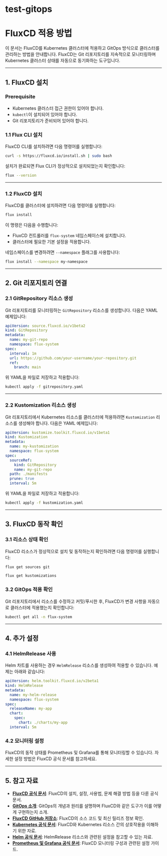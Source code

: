 # test-gitops

# FluxCD 적용 방법

이 문서는 FluxCD를 Kubernetes 클러스터에 적용하고 GitOps 방식으로 클러스터를 관리하는 방법을 안내합니다. FluxCD는 Git 리포지토리를 지속적으로 모니터링하며 Kubernetes 클러스터 상태를 자동으로 동기화하는 도구입니다.

---

## 1. FluxCD 설치

### **Prerequisite**
- Kubernetes 클러스터 접근 권한이 있어야 합니다.
- `kubectl`이 설치되어 있어야 합니다.
- Git 리포지토리가 준비되어 있어야 합니다.

### **1.1 Flux CLI 설치**
FluxCD CLI를 설치하려면 다음 명령어를 실행합니다:

```bash
curl -s https://fluxcd.io/install.sh | sudo bash
```

설치가 완료되면 Flux CLI가 정상적으로 설치되었는지 확인합니다:

```bash
flux --version
```

---

### **1.2 FluxCD 설치**
FluxCD를 클러스터에 설치하려면 다음 명령어를 실행합니다:

```bash
flux install
```

이 명령은 다음을 수행합니다:
- FluxCD 컨트롤러를 `flux-system` 네임스페이스에 설치합니다.
- 클러스터에 필요한 기본 설정을 적용합니다.

네임스페이스를 변경하려면 `--namespace` 플래그를 사용합니다:

```bash
flux install --namespace my-namespace
```

---

## 2. Git 리포지토리 연결

### **2.1 GitRepository 리소스 생성**
Git 리포지토리를 모니터링하는 `GitRepository` 리소스를 생성합니다. 다음은 YAML 예제입니다:

```yaml
apiVersion: source.fluxcd.io/v1beta2
kind: GitRepository
metadata:
  name: my-git-repo
  namespace: flux-system
spec:
  interval: 1m
  url: https://github.com/your-username/your-repository.git
  ref:
    branch: main
```

위 YAML을 파일로 저장하고 적용합니다:

```bash
kubectl apply -f gitrepository.yaml
```

---

### **2.2 Kustomization 리소스 생성**
Git 리포지토리에서 Kubernetes 리소스를 클러스터에 적용하려면 `Kustomization` 리소스를 생성해야 합니다. 다음은 YAML 예제입니다:

```yaml
apiVersion: kustomize.toolkit.fluxcd.io/v1beta1
kind: Kustomization
metadata:
  name: my-kustomization
  namespace: flux-system
spec:
  sourceRef:
    kind: GitRepository
    name: my-git-repo
  path: ./manifests
  prune: true
  interval: 5m
```

위 YAML을 파일로 저장하고 적용합니다:

```bash
kubectl apply -f kustomization.yaml
```

---

## 3. FluxCD 동작 확인

### **3.1 리소스 상태 확인**
FluxCD 리소스가 정상적으로 설치 및 동작하는지 확인하려면 다음 명령어를 실행합니다:

```bash
flux get sources git
```

```bash
flux get kustomizations
```

### **3.2 GitOps 적용 확인**
Git 리포지토리에서 리소스를 수정하고 커밋/푸시한 후, FluxCD가 변경 사항을 자동으로 클러스터에 적용했는지 확인합니다:

```bash
kubectl get all -n flux-system
```

---

## 4. 추가 설정

### **4.1 HelmRelease 사용**
Helm 차트를 사용하는 경우 `HelmRelease` 리소스를 생성하여 적용할 수 있습니다. 예제는 아래와 같습니다:

```yaml
apiVersion: helm.toolkit.fluxcd.io/v2beta1
kind: HelmRelease
metadata:
  name: my-helm-release
  namespace: flux-system
spec:
  releaseName: my-app
  chart:
    spec:
      chart: ./charts/my-app
  interval: 5m
```

### **4.2 모니터링 설정**
FluxCD의 동작 상태를 Prometheus 및 Grafana를 통해 모니터링할 수 있습니다. 자세한 설정 방법은 FluxCD 공식 문서를 참고하세요.

---

## 5. 참고 자료
- **[FluxCD 공식 문서](https://fluxcd.io/docs/)**: FluxCD의 설치, 설정, 사용법, 문제 해결 방법 등을 다룬 공식 문서.
- **[GitOps 소개](https://www.gitops.tech/)**: GitOps의 개념과 원리를 설명하며 FluxCD와 같은 도구가 이를 어떻게 구현하는지 소개.
- **[FluxCD GitHub 저장소](https://github.com/fluxcd/flux2)**: FluxCD의 소스 코드 및 최신 릴리즈 정보 확인.
- **[Kubernetes 공식 문서](https://kubernetes.io/docs/)**: FluxCD와 Kubernetes 리소스 간의 상호작용을 이해하기 위한 자료.
- **[Helm 공식 문서](https://helm.sh/docs/)**: HelmRelease 리소스와 관련된 설정을 참고할 수 있는 자료.
- **[Prometheus 및 Grafana 공식 문서](https://prometheus.io/docs/)**: FluxCD 모니터링 구성과 관련된 설정 가이드.
